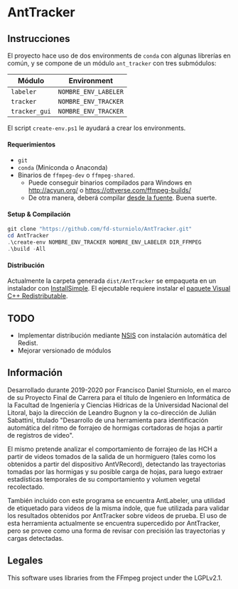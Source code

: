 # AntTracker

## Instrucciones

El proyecto hace uso de dos environments de `conda` con algunas librerías en común, 
y se compone de un módulo `ant_tracker` con tres submódulos:

| Módulo | Environment|
|--------|------------|
|`labeler` |`NOMBRE_ENV_LABELER`|
|`tracker` |`NOMBRE_ENV_TRACKER`|
|`tracker_gui`|`NOMBRE_ENV_TRACKER`|

El script `create-env.ps1` le ayudará a crear los environments.

#### Requerimientos
- `git`
- `conda` (Miniconda o Anaconda)
- Binarios de `ffmpeg-dev` o `ffmpeg-shared`.
    - Puede conseguir binarios compilados para Windows en http://acyun.org/ o https://ottverse.com/ffmpeg-builds/
    - De otra manera, deberá compilar [desde la fuente](https://ffmpeg.org). Buena suerte.

#### Setup & Compilación
```powershell
git clone "https://github.com/fd-sturniolo/AntTracker.git"
cd AntTracker
.\create-env NOMBRE_ENV_TRACKER NOMBRE_ENV_LABELER DIR_FFMPEG
.\build -All
```

#### Distribución

Actualmente la carpeta generada `dist/AntTracker` se empaqueta en un instalador con 
[InstallSimple](http://installsimple.com/). El ejecutable requiere instalar el 
[paquete Visual C++ Redistributable](https://www.microsoft.com/es-es/download/details.aspx?id=48145).

## TODO

- Implementar distribución mediante [NSIS](https://nsis.sourceforge.io/Main_Page) con instalación automática del Redist.
- Mejorar versionado de módulos

## Información

Desarrollado durante 2019-2020 por Francisco Daniel Sturniolo,
en el marco de su Proyecto Final de Carrera para el título de Ingeniero en Informática
de la Facultad de Ingeniería y Ciencias Hídricas de la Universidad Nacional del Litoral,
bajo la dirección de Leandro Bugnon y la co-dirección de Julián Sabattini, 
titulado "Desarrollo de una herramienta para identificación automática del ritmo de forrajeo
de hormigas cortadoras de hojas a partir de registros de video".


El mismo pretende analizar el comportamiento de forrajeo de las HCH a partir de videos tomados de la salida de un
hormiguero (tales como los obtenidos a partir del dispositivo AntVRecord), detectando las trayectorias tomadas por las
hormigas y su posible carga de hojas, para luego extraer estadísticas temporales de su comportamiento
y volumen vegetal recolectado.


También incluido con este programa se encuentra AntLabeler, una utilidad de etiquetado para videos de la misma índole, 
que fue utilizada para validar los resultados obtenidos por AntTracker sobre videos de prueba. El uso de esta
herramienta actualmente se encuentra supercedido por AntTracker, pero se provee como una forma de revisar con precisión
las trayectorias y cargas detectadas.


## Legales

This software uses libraries from the FFmpeg project under the LGPLv2.1.
